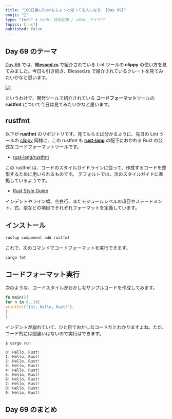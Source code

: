 ```yaml
---
title: "100日後にRustをちょっと知ってる人になる: [Day 69]"
emoji: "🦀"
type: "tech" # tech: 技術記事 / idea: アイデア
topics: [rust]
published: false
---
```

## Day 69 のテーマ

[Day 68](https://zenn.dev/shinyay/articles/hello-rust-day068) では、**[Blessed.rs](https://blessed.rs/crates)** で紹介されている Lint ツールの **clippy** の使い方を見てみました。今日も引き続き、Blessed.rs で紹介されているクレートを見てみたいかなと思います。

![](https://storage.googleapis.com/zenn-user-upload/cd796ca47507-20221123.png)

というわけで、開発ツールで紹介されている **コードフォーマット**ツールの **rustfmt** について今日は見てみたいかなと思います。

## rustfmt

以下が **rustfmt** のリポジトリです。見てもらえば分かるように、先日の Lint ツールの [clippy](https://github.com/rust-lang/rust-clippy) 同様に、この rustfmt も **[rust-lang](https://github.com/rust-lang)** の配下におかれる Rust の公式なコードフォーマットツールです。

- [rust-lang/rustfmt](https://github.com/rust-lang/rustfmt)

この rustfmt は、コードのスタイルガイドラインに従って、作成するコードを整形するために用いられるものです。
デフォルトでは、次のスタイルガイドに準拠しているようです。

- [Rust Style Guide](https://github.com/rust-lang/fmt-rfcs/blob/master/guide/guide.md)

インデントやライン幅、空白行、またモジュールレベルの項目やステートメント、式、型などの項目でそれぞれフォーマットを定義しています。

## インストール

```shell
rustup component add rustfmt
```

これで、次のコマンドでコードフォーマットを実行できます。

```shell
cargo fmt
```

## コードフォーマット実行

次のような、コードスタイルがおかしなサンプルコードを作成してみます。

```rust
fn main(){
for n in 0..10{
println!("{n}: Hello, Rust!");
}
}
```

インデントが崩れていて、ひと目でおかしなコードだとわかりますよね。ただ、コード的には間違いはないので実行はできます。

```shell
$ cargo run

0: Hello, Rust!
1: Hello, Rust!
2: Hello, Rust!
3: Hello, Rust!
4: Hello, Rust!
5: Hello, Rust!
6: Hello, Rust!
7: Hello, Rust!
8: Hello, Rust!
9: Hello, Rust!
```

## Day 69 のまとめ